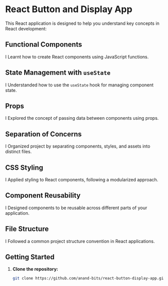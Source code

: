 # React Button and Display App

This React application is designed to help you understand key concepts in React development:

## Functional Components

 I Learnt how to create React components using JavaScript functions.

## State Management with `useState`

I Understanded how to use the `useState` hook for managing component state.

## Props

 I Explored the concept of passing data between components using props.

## Separation of Concerns

 I Organized  project by separating components, styles, and assets into distinct files.

## CSS Styling

I Applied styling to React components, following a modularized approach.

## Component Reusability

 I Designed components to be reusable across different parts of your application.

## File Structure

 I Followed a common project structure convention in React applications.

## Getting Started

1. **Clone the repository:**

   ```bash
   git clone https://github.com/anand-bits/react-button-display-app.git
